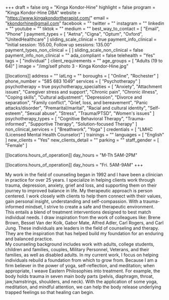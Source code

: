 +++
draft = false
org = "Kinga Kondor-Hine"
highlight = false
program = "Kinga Kondor-Hine DBA"
website = "https://www.kingakondortherapist.com/"
email = "kkondorhine@gmail.com"
facebook = ""
twitter = ""
instagram = ""
linkedin = ""
youtube = ""
tiktok = ""
medium = ""
best_way_to_contact = [ "Email", "Phone" ]
payment_types = [ "Aetna", "Cigna", "Optum", "Oxford", "UnitedHealthcare" ]
sliding_scale_clinical = true
payment_info_clinical = "Initial session: 155.00, Follow up sessions: 135.00"
payment_types_non_clinical = [ ]
sliding_scale_non_clinical = false
payment_info_non_clinical = ""
ada_compliant = false
telehealth = "Yes"
tags = [ "individual" ]
client_requirements = ""
age_groups = [ "Adults (19 to 64)" ]
image = "/img/self photo 3 - Kinga Kondor-Hine.jpg"

[[locations]]
address = ""
latLng = ""
boroughs = [ "Online", "Rochester" ]
phone_number = "585 683 1049"
services = [ "Psychotherapy" ]
psychotherapy = true
psychotherapy_specialties = [
  "Anxiety",
  "Attachment issues",
  "Caregiver stress and support",
  "Chronic pain",
  "Chronic illness",
  "Coping skills",
  "Cultural adjustment",
  "Depression",
  "Divorce and separation",
  "Family conflict",
  "Grief, loss, and bereavement",
  "Panic attacks/disorder",
  "Premarital/marital",
  "Racial and cultural identity",
  "Self-esteem",
  "Sexual abuse",
  "Stress",
  "Trauma/PTSD",
  "Women's issues"
]
psychotherapy_types = [
  "Cognitive Behavioral Therapy",
  "Trauma-informed",
  "Supportive Therapy",
  "Solution-focused Therapy"
]
non_clinical_services = [ "Breathwork", "Yoga" ]
credentials = [ "LMHC (Licensed Mental Health Counselor)" ]
trainings = ""
languages = [ "English" ]
new_clients = "Yes"
new_clients_detail = ""
parking = ""
staff_gender = [ "Female" ]

  [[locations.hours_of_operation]]
  day_hours = "M-Th 5AM-2PM"

  [[locations.hours_of_operation]]
  day_hours = "Fri. 5AM-9AM"
+++

My work in the field of counseling began in 1992 and I have been a clinician in practice for over 25 years. I specialize in helping clients work through trauma, depression, anxiety, grief and loss, and supporting them on their journey to improved balance in life. My therapeutic approach is person centered. I work closely with clients to help them connect with their values, gain personal insight, understanding and self-compassion. With a trauma-informed mindset, I strive to create a safe and therapeutic environment. This entails a blend of treatment interventions designed to best match individual needs. I draw inspiration from the work of colleagues like: Brene Brown, Bessel Van der Kolk, Gabor Mate, Alfred Adler, Carl Rogers, and Carl Jung. These individuals are leaders in the field of counseling and therapy. They are the inspiration that has helped build my foundation for an enduring and balanced practice. <br>
My counseling background includes work with adults, college students, children and families, couples, Military Personnel, Veterans, and their families, as well as disabled adults. In my current work, I focus on helping individuals rebuild a foundation from which to grow from. Because I am a firm believer in the power of yoga, self-reflection, and meditation; when appropriate, I weave Eastern Philosophies into treatment. For example, the body holds trauma in seven main body parts (pelvis, diaphragm, throat, jaw,hamstrings, shoulders, and neck). With the application of some yoga, meditation, and mindful attention, we can help the body release underlying trapped feelings so that healing can begin. <br>
